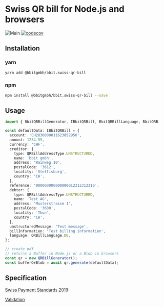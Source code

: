 # Swiss QR bill for Node.js and browsers

![Main](https://github.com/bbitgmbh/bbit.swiss-qr-bill/workflows/Main/badge.svg)
[![codecov](https://codecov.io/gh/bbitgmbh/bbit.swiss-qr-bill/branch/master/graph/badge.svg)](https://codecov.io/gh/bbitgmbh/bbit.swiss-qr-bill)

## Installation

### yarn

```bash
yarn add @bbitgmbh/bbit.swiss-qr-bill
```

### npm

```bash
npm install @bbitgmbh/bbit.swiss-qr-bill --save
```

## Usage

```ts
import { BbitQRBillGenerator, IBbitQRBill, BbitQRBillLanguage, BbitQRBillAddressType } from '@bbitgmbh/bbit.swiss-qr-bill';

const defaultData: IBbitQRBill = {
  account: 'CH2830000011623852950',
  amount: 1234.55,
  currency: 'CHF',
  creditor: {
    type: QRBillAddressType.UNSTRUCTURED,
    name: 'bbit gmbh',
    address: 'Rainweg 10',
    postalCode: '3612',
    locality: 'Steffisburg',
    country: 'CH',
  },
  reference: '000000000000000012312312316',
  debtor: {
    type: QRBillAddressType.UNSTRUCTURED,
    name: 'Test AG',
    address: 'Musterstrasse 1',
    postalCode: '3600',
    locality: 'Thun',
    country: 'CH',
  },
  unstructuredMessage: 'Test message',
  billInformation: 'Test billing information',
  language: QRBillLanguage.DE,
};

// create pdf
// returns a Buffer in Node.js or a Blob in browsers
const qr = new QRBillGenerator();
const bufferOrBlob = await qr.generate(defaultData);
```

## Specification

[Swiss Payment Standards 2019](https://www.paymentstandards.ch/dam/downloads/ig-qr-bill-en.pdf)

[Validation](https://www.swiss-qr-invoice.org/validator/?lang=de)
